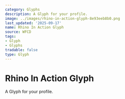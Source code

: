 ```yaml
---
category: Glyphs
description: A Glyph for your profile.
image: ../images/rhino-in-action-glyph-8e93eeb8b0.png
last_updated: '2025-09-17'
name: Rhino In Action Glyph
source: WFCD
tags:
- Glyph
- Glyphs
tradable: false
type: Glyph
---
```


# Rhino In Action Glyph

A Glyph for your profile.

